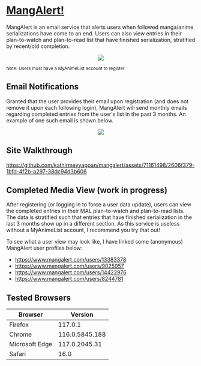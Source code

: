 # [MangAlert!](https://www.mangalert.com)
MangAlert is an email service that alerts users when followed manga/anime serializations have come to an end. Users can also view entries in their plan-to-watch and plan-to-read list that have finished serialization, stratified by recent/old completion.
<br>
<div align="center">
    <img src="https://github.com/kathirmeyyappan/mangalert/assets/71161498/7e174084-dd4f-4a88-950c-6d64b3977f6b">
</div>

<sub>Note: Users must have a MyAnimeList account to register.</sub>


## Email Notifications
Granted that the user provides their email upon registration (and does not remove it upon each following login), MangAlert will send monthly emails regarding completed entries from the user's list in the past 3 months. An example of one such email is shown below.
<div align="center">
  <img src="https://github.com/kathirmeyyappan/mangalert/assets/71161498/76bd7c6b-e866-4d92-a7ad-3458edefc956">
</div>


## Site Walkthrough

https://github.com/kathirmeyyappan/mangalert/assets/71161498/2606f379-1bfd-4f2b-a297-38dc94d3b606


## Completed Media View (work in progress)
After registering (or logging in to force a user data update), users can view the completed entries in their MAL plan-to-watch and plan-to-read lists. The data is stratified such that entries that have finished serialization in the last 3 months show up in a different section. As this service is useless without a MyAnimeList account, I recommend you try that out! 

To see what a user view may look like, I have linked some (anonymous) MangAlert user profiles below:
- https://www.mangalert.com/users/13383378
- https://www.mangalert.com/users/9025957
- https://www.mangalert.com/users/14422976
- https://www.mangalert.com/users/8244781


## Tested Browsers
| Browser         | Version         |
|-----------------|-----------------|
| Firefox         | 117.0.1         |
| Chrome          | 116.0.5845.188  |
| Microsoft Edge  | 117.0.2045.31   |
| Safari          | 16.0            |
